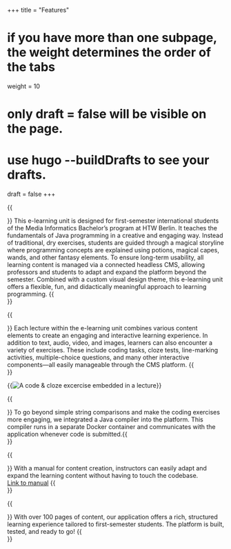 +++
title = "Features"
# if you have more than one subpage, the weight determines the order of the tabs
weight = 10
# only draft = false will be visible on the page. 
# use hugo --buildDrafts to see your drafts.
draft = false
+++

{{<section title="General">}}
This e-learning unit is designed for first-semester international students of the Media Informatics Bachelor’s program at HTW Berlin. It teaches the fundamentals of Java programming in a creative and engaging way. Instead of traditional, dry exercises, students are guided through a magical storyline where programming concepts are explained using potions, magical capes, wands, and other fantasy elements. To ensure long-term usability, all learning content is managed via a connected headless CMS, allowing professors and students to adapt and expand the platform beyond the semester. Combined with a custom visual design theme, this e-learning unit offers a flexible, fun, and didactically meaningful approach to learning programming.
{{</section>}}

{{<section title="Different lecture elements">}}
Each lecture within the e-learning unit combines various content elements to create an engaging and interactive learning experience. In addition to text, audio, video, and images, learners can also encounter a variety of exercises. These include coding tasks, cloze tests, line-marking activities, multiple-choice questions, and many other interactive components—all easily manageable through the CMS platform.
{{</section>}}

{{<image src="screenshots/lecture-content.png" alt="A code & cloze excercise embedded in a lecture">}}

{{<section title="Java code compiler">}}
To go beyond simple string comparisons and make the coding exercises more engaging, we integrated a Java compiler into the platform. This compiler runs in a separate Docker container and communicates with the application whenever code is submitted.{{</section>}}

{{<section title="Content management manual">}}
With a manual for content creation, instructors can easily adapt and expand the learning content without having to touch the codebase.<br>
<a href="https://docs.google.com/document/d/1GKmnHR1byJnCqLEqSGaAzOB5IkRrgJCLIeppCM7YpGA/edit?usp=sharing">Link to manual</a>
{{</section>}}

{{<section title="Ready to Make an Impact">}}
With over 100 pages of content, our application offers a rich, structured learning experience tailored to first-semester students. The platform is built, tested, and ready to go!
{{</section>}}